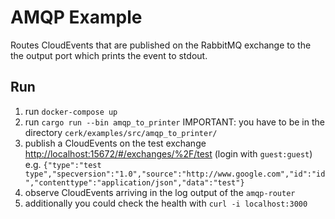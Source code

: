 # AMQP Example

Routes CloudEvents that are published on the RabbitMQ exchange to the the output port which prints the event to stdout.

## Run

1. run `docker-compose up`
2. run `cargo run --bin amqp_to_printer` IMPORTANT: you have to be in the directory `cerk/examples/src/amqp_to_printer/`
3. publish a CloudEvents on the test exchange <http://localhost:15672/#/exchanges/%2F/test> (login with `guest:guest`)
   e.g. `{"type":"test type","specversion":"1.0","source":"http://www.google.com","id":"id","contenttype":"application/json","data":"test"}`
4. observe CloudEvents arriving in the log output of the `amqp-router`
5. additionally you  could check the health with `curl -i localhost:3000`
